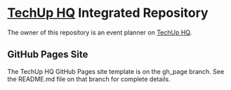 [TechUp HQ][techuphq] Integrated Repository
====

The owner of this repository is an event planner on [TechUp HQ][techuphq].

GitHub Pages Site
----
The TechUp HQ GitHub Pages site template is on the gh_page branch. See the README.md file on that branch for complete details.

[techuphq]: http://techuphq.com